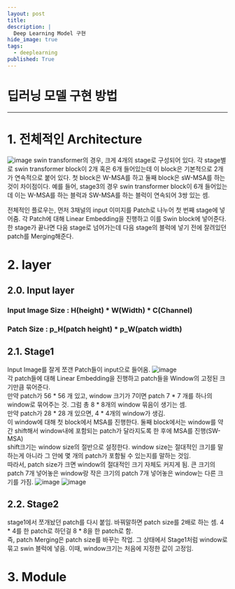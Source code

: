 ```yaml
---
layout: post
title: 
description: |
  Deep Learning Model 구현
hide_image: true
tags:
  - deeplearning
published: True
---
```


# 딥러닝 모델 구현 방법
* * *

# 1. 전체적인 Architecture
![image](https://user-images.githubusercontent.com/69246778/179893632-82cca084-8d7e-437b-b30b-869fab098fd8.png)
swin transformer의 경우, 크게 4개의 stage로 구성되어 있다. 각 stage별로 swin transformer block이 2개 혹은
6개 들어있는데 이 block은 기본적으로 2개가 연속적으로 붙어 있다. 첫 block은 W-MSA를 하고 둘째 block은
sW-MSA를 하는 것이 차이점이다. 예를 들어, stage3의 경우 swin transformer block이 6개 들어있는데 이는
W-MSA를 하는 블럭과 SW-MSA를 하는 블럭이 연속되어 3쌍 있는 셈.   
   
전체적인 플로우는, 먼저 3채널의 input 이미지를 Patch로 나누어 첫 번째 stage에 넣어줌. 각 Patch에 대해
Linear Embedding을 진행하고 이를 Swin block에 넣어준다. 한 stage가 끝나면 다음 stage로 넘어가는데
다음 stage의 블럭에 넣기 전에 잘려있던 patch를 Merging해준다.


# 2. layer
## 2.0. Input layer
### Input Image Size : H(height) * W(Width) * C(Channel)
### Patch Size : p_H(patch height) * p_W(patch width)

## 2.1. Stage1
Input Image를 잘게 쪼갠 Patch들이 input으로 들어옴.
![image](https://user-images.githubusercontent.com/69246778/179895906-1554ad01-8c32-4345-b216-db026c162f6a.png)   
각 patch들에 대해 Linear Embedding을 진행하고 patch들을 Window의 고정된 크기만큼 묶어준다.   
만약 patch가 56 * 56 개 있고, window 크기가 7이면 patch 7 * 7 개를 하나의 window로 묶어주는 것. 그럼 총 8 * 8개의 window 묶음이 생기는 셈.   
만약 patch가 28 * 28 개 있으면, 4 * 4개의 window가 생김.   
이 window에 대해 첫 block에서 MSA를 진행한다. 둘째 block에서는 window를 약간 shift해서 window내에 포함되는 patch가 달라지도록 한 후에 MSA를 진행(SW-MSA)  
shift크기는 window size의 절반으로 설정한다. window size는 절대적인 크기를 말하는게 아니라 그 안에 몇 개의 patch가 포함될 수 있는지를 말하는 것임.   
따라서, patch size가 크면 window의 절대적인 크기 자체도 커지게 됨. 큰 크기의 patch 7개 넣어놓은 window랑 작은 크기의 patch 7개 넣어놓은 window는
다른 크기를 가짐. 
![image](https://user-images.githubusercontent.com/69246778/179896939-476b270e-b26b-4888-b0cf-1f34d88daaca.png)
![image](https://user-images.githubusercontent.com/69246778/179896995-98629959-8b4f-4bc8-936a-3cc637b362e6.png)


## 2.2. Stage2
stage1에서 쪼개놨던 patch를 다시 붙임. 바꿔말하면 patch size를 2배로 하는 셈. 4 * 4를 한 patch로 하던걸 8 * 8을 한 patch로 함.   
즉, patch Merging은 patch size를 바꾸는 작업. 그 상태에서 Stage1처럼 window로 묶고 swin 블럭에 넣음. 이때, window크기는 처음에 지정한 값이 고정임.

# 3. Module
